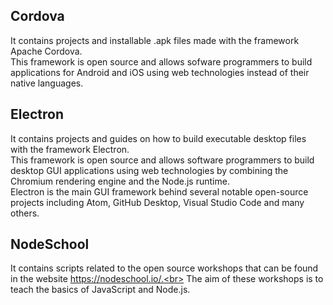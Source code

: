 ## Cordova
It contains projects and installable .apk files made with the framework Apache Cordova. <br>
This framework is open source and allows sofware programmers to build applications for Android and iOS using web technologies instead of their native languages.

## Electron
It contains projects and guides on how to build executable desktop files with the framework Electron.<br>
This framework is open source and allows software programmers to build desktop GUI applications using web technologies by combining the Chromium rendering engine and the Node.js runtime.<br>
Electron is the main GUI framework behind several notable open-source projects including Atom, GitHub Desktop, Visual Studio Code and many others.

## NodeSchool
It contains scripts related to the open source workshops that can be found in the website https://nodeschool.io/.<br>
The aim of these workshops is to teach the basics of JavaScript and Node.js.
